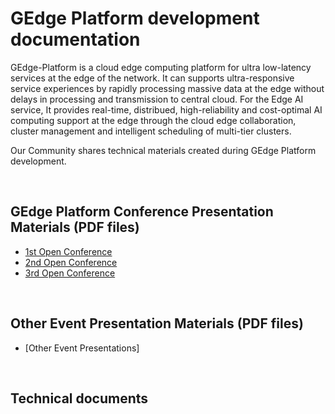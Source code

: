 # GEdge Platform development documentation
GEdge-Platform is a cloud edge computing platform for ultra low-latency services at the edge of the network.
It can supports ultra-responsive service experiences by rapidly processing massive data at the edge without delays in processing and transmission to central cloud. For the Edge AI service,
It provides real-time, distribued, high-reliability and cost-optimal AI computing support at the edge through the cloud edge collaboration, cluster management and intelligent scheduling of multi-tier clusters.

Our Community shares technical materials created during GEdge Platform development.

<BR>

## GEdge Platform Conference Presentation Materials (PDF files)
- [1st Open Conference](https://github.com/gedge-platform/docs/tree/master/conference/1st "docs/conference/1st")
- [2nd Open Conference](https://github.com/gedge-platform/docs/tree/master/conference/2nd "docs/conference/2nd")
- [3rd Open Conference](https://github.com/gedge-platform/docs/tree/master/conference/3rd "docs/conference/3rd")
<BR>

## Other Event Presentation Materials (PDF files)

- [Other Event Presentations]


<BR>

## Technical documents 
